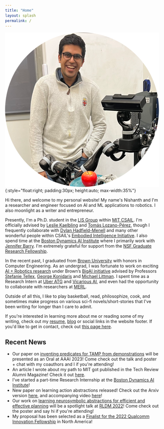 ```yaml
---
title: "Home"
layout: splash
permalink: /
---
```


![Me](/images/me_circle.png){:style="float:right; padding:30px; height:auto; max-width:35%"}

Hi there, and welcome to my personal website! My name's Nishanth and I'm a researcher and engineer focused on AI and ML applications to robotics. I also moonlight as a writer and entrepreneur.

Presently, I'm a Ph.D. student in the [LIS Group](https://lis.csail.mit.edu/) within [MIT CSAIL](https://www.csail.mit.edu/). I'm officially advised by [Leslie Kaelbling](https://www.csail.mit.edu/person/leslie-kaelbling) and [Tomás Lozano-Pérez](https://people.csail.mit.edu/tlp/), though I frequently collaborate with [Dylan Hadfield-Menell](https://scholar.google.com/citations?user=4mVPFQ8AAAAJ&hl=en) and many other wonderful people within CSAIL's [Embodied Intelligence Initiative](https://ei.csail.mit.edu/). I also spend time at the [Boston Dynamics AI Institute](https://theaiinstitute.com/) where I primarily work with [Jennifer Barry](https://www.linkedin.com/in/jennifer-barry-742a0799/). I'm extremely grateful for support from the [NSF Graduate Research Fellowship](https://engineering.brown.edu/news/2021-03-29/nsf-graduate-research-award).

In the recent past, I graduated from [Brown University](https://www.brown.edu/) with honors in Computer Engineering. As an undergrad, I was fortunate to work on exciting [AI + Robotics research](https://nishanthjkumar.com/research/) under Brown’s [BigAI initiative](http://bigai.cs.brown.edu/) advised by Professors [Stefanie Tellex](https://cs.brown.edu/people/stellex/), [George Konidaris](http://cs.brown.edu/people/gdk/) and [Michael Littman](http://cs.brown.edu/~mlittman/). I spent time as a Research Intern at [Uber ATG](https://www.uber.com/ca/en/atg/research-and-development/) and [Vicarious AI](https://www.vicarious.com/), and even had the opportunity to collaborate with researchers at [MERL](https://www.merl.com/research/). 

Outside of all this, I like to play basketball, read, philosophize, cook, and sometimes make progress on various sci-fi novels/short-stories that I've been writing for longer than I care to admit.

If you're interested in learning more about me or reading some of my writing, check out my [resume](/misc_files/Nishanth_Resume.pdf), [blog](http://nishanthjkumar.com/blog/) or social links in the website footer. If you'd like to get in contact, check out [this page here](/contact-me/).

## Recent News
* Our paper on [inventing predicates for TAMP from demonstrations](https://arxiv.org/abs/2203.09634) will be presented as an Oral at AAAI 2023! Come check out the talk and poster + chat with my coauthors and I if you're attending!
* An article I wrote about my path to MIT got published in the Tech Review Alumni Magazine! Check it out [here](https://www.technologyreview.com/2022/12/19/1064005/rerouting/). 
* I've started a part-time Research Internship at the [Boston Dynamics AI Institute](https://theaiinstitute.com/)!
* New paper on learning action abstractions released! Check out the Arxiv version [here](https://arxiv.org/abs/2208.07737), and accompanying video [here](https://www.youtube.com/watch?v=FRb6nU5w0i0)!
* Our work on [learning neurosymbolic abstractions for efficient and effective planning](https://arxiv.org/abs/2203.09634) will be a spotlight talk at [RLDM 2022](https://rldm.org/)! Come check out the poster and say hi if you're attending!
* My proposal has been selected as a [Finalist for the 2022 Qualcomm Innovation Fellowship](https://www.qualcomm.com/research/university-relations/innovation-fellowship/2022-north-america) in North America!
